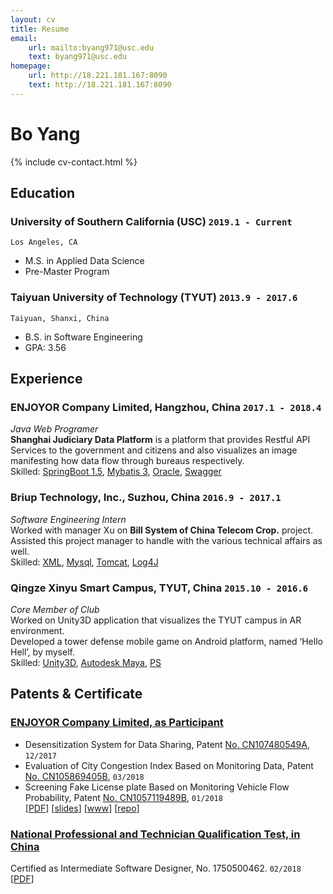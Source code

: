 ```yaml
---
layout: cv
title: Resume
email: 
    url: mailto:byang971@usc.edu
    text: byang971@usc.edu
homepage:
    url: http://18.221.181.167:8090
    text: http://18.221.181.167:8090
---
```

# Bo __Yang__

{% include cv-contact.html %}

## Education

### __University of Southern California (USC)__ `2019.1 - Current`
```
Los Angeles, CA
```
- M.S. in Applied Data Science
- Pre-Master Program

### __Taiyuan University of Technology (TYUT)__ `2013.9 - 2017.6`
```
Taiyuan, Shanxi, China
```
- B.S. in Software Engineering
- GPA: 3.56

## Experience

### __ENJOYOR Company Limited, Hangzhou, China__  `2017.1 - 2018.4`
_Java Web Programer_<br>
__Shanghai Judiciary Data Platform__ is a platform that provides Restful API Services to the government and citizens and also visualizes an image manifesting how data flow through bureaus respectively.<br>
Skilled: [SpringBoot 1.5](), [Mybatis 3](), [Oracle](), [Swagger]()

### __Briup Technology, Inc., Suzhou, China__ `2016.9 - 2017.1`
_Software Engineering Intern_<br>
Worked with manager Xu on __Bill System of China Telecom Crop.__ project. Assisted this project manager to handle with the various technical affairs as well.<br>
Skilled: [XML](), [Mysql](), [Tomcat](), [Log4J]()

### __Qingze Xinyu Smart Campus, TYUT, China__ `2015.10 - 2016.6`
_Core Member of Club_<br>
Worked on Unity3D application that visualizes the TYUT campus in AR environment.<br>
Developed a tower defense mobile game on Android platform, named ‘Hello Hell’, by myself.<br>
Skilled: [Unity3D](), [Autodesk Maya](), [PS]()

## Patents & Certificate

### [__ENJOYOR Company Limited, as Participant__]()
- Desensitization System for Data Sharing, Patent [No. CN107480549A](), `12/2017`<br>
- Evaluation of City Congestion Index Based on Monitoring Data, Patent [No. CN105869405B](), `03/2018`<br>
- Screening Fake License plate Based on Monitoring Vehicle Flow Probability, Patent [No. CN1057119489B](), `01/2018` <br>
[[PDF](assets/dsldi.pdf)]
[[slides](assets/dsldi-presentation.pdf)]
[[www](http://penrose.ink)]
[[repo](https://github.com/penrose/penrose)]

### [__National Professional and Technician Qualification Test, in China__](http://scholar.dickinson.edu/student_honors/221/)
Certified as Intermediate Software Designer, No. 1750500462. `02/2018` [[PDF](assets/nptq.pdf)]

